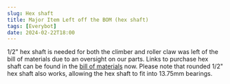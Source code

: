 ```yaml
---
slug: Hex shaft
title: Major Item Left off the BOM (hex shaft)
tags: [Everybot]
date: 2024-02-22T18:00
---
```


1/2" hex shaft is needed for both the climber and roller claw was left of the bill of materials due to an oversight on our parts. Links to purchase hex shaft can be found in the [bill of materials](https://docs.google.com/spreadsheets/d/1JyhVJVZ0inz81Wz3QoG46LAQDKUhNX0DPzLpNda1-z4/edit#gid=0) now. Please note that rounded 1/2" hex shaft also works, allowing the hex shaft to fit into  13.75mm bearings.